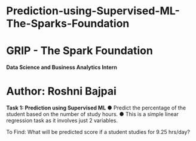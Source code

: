 
# Prediction-using-Supervised-ML-The-Sparks-Foundation
#  GRIP - The Spark Foundation 
**Data Science and Business Analytics Intern** 
# Author: Roshni Bajpai 
**Task 1: Prediction using Supervised ML** 
● Predict the percentage of the student based on the number of study hours.
● This is a simple linear regression task as it involves just 2 variables.

To Find: What will be predicted score if a student studies for 9.25 hrs/day?
